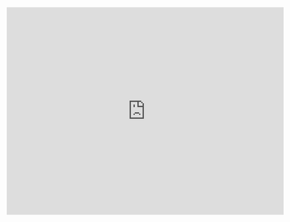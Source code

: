 <!DOCTYPE html>
<html lang="en">
<head>
    <meta charset="UTF-8">
    <meta name="viewport" content="width=device-width, initial-scale=1.0">
    <title>Document</title>
</head>
<body>
    <div style="width: 640px; height: 480px; margin: 10px; position: relative;">
        <iframe allowfullscreen frameborder="0" style="width:640px; height:480px" 
        src="https://lucid.app/documents/embedded/57a49305-e4a7-4ea7-a802-f16d0a8c75d2" 
        id="vSX1LaG5HXbZ"></iframe>
    </div>
</body>
</html>
